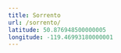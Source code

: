 ```yaml
---
title: Sorrento
url: /sorrento/
latitude: 50.876948500000005
longitude: -119.46993180000001
---
```

